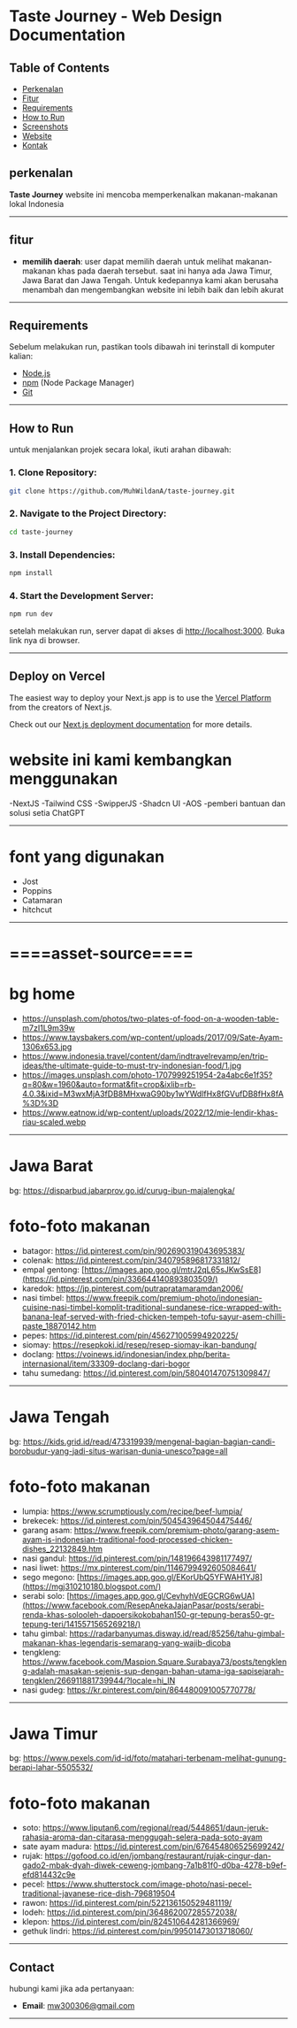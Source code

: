 # **Taste Journey - Web Design Documentation**

## **Table of Contents**
- [Perkenalan](#perkenalan)
- [Fitur](#fitur)
- [Requirements](#requirements)
- [How to Run](#how-to-run)
- [Screenshots](#screenshots)
- [Website](#website)
- [Kontak](#kontak)

## **perkenalan**
**Taste Journey** 
website ini mencoba memperkenalkan makanan-makanan lokal Indonesia

---

## **fitur**
- **memilih daerah**: user dapat memilih daerah untuk melihat makanan-makanan khas pada daerah tersebut.
  saat ini hanya ada Jawa Timur, Jawa Barat dan Jawa Tengah. Untuk kedepannya kami akan berusaha menambah dan mengembangkan website ini lebih baik dan lebih akurat

---

## **Requirements**
Sebelum melakukan run, pastikan tools dibawah ini terinstall di komputer kalian:
- [Node.js](https://nodejs.org/)
- [npm](https://www.npmjs.com/) (Node Package Manager)
- [Git](https://git-scm.com/)

---

## **How to Run**
untuk menjalankan projek secara lokal, ikuti arahan dibawah:

### 1. Clone Repository:
```bash
git clone https://github.com/MuhWildanA/taste-journey.git
```

### 2. Navigate to the Project Directory:
```bash
cd taste-journey
```

### 3. Install Dependencies:
```bash
npm install
```

### 4. Start the Development Server:
```bash
npm run dev
```
setelah melakukan run, server dapat di akses di [http://localhost:3000](http://localhost:3000). Buka link nya di browser.

---

## Deploy on Vercel

The easiest way to deploy your Next.js app is to use the [Vercel Platform](https://vercel.com/new?utm_medium=default-template&filter=next.js&utm_source=create-next-app&utm_campaign=create-next-app-readme) from the creators of Next.js.

Check out our [Next.js deployment documentation](https://nextjs.org/docs/deployment) for more details.


# website ini kami kembangkan menggunakan 
  -NextJS 
  -Tailwind CSS 
  -SwipperJS 
  -Shadcn UI
  -AOS
  -pemberi bantuan dan solusi setia ChatGPT

  ---

# font yang digunakan
  - Jost
  - Poppins
  - Catamaran
  - hitchcut

  ---

# ====asset-source====
# bg home 
  - https://unsplash.com/photos/two-plates-of-food-on-a-wooden-table-m7zI1L9m39w
  - https://www.taysbakers.com/wp-content/uploads/2017/09/Sate-Ayam-1306x653.jpg
  - https://www.indonesia.travel/content/dam/indtravelrevamp/en/trip-ideas/the-ultimate-guide-to-must-try-indonesian-food/1.jpg
  - https://images.unsplash.com/photo-1707999251954-2a4abc6e1f35?q=80&w=1960&auto=format&fit=crop&ixlib=rb-4.0.3&ixid=M3wxMjA3fDB8MHxwaG90by1wYWdlfHx8fGVufDB8fHx8fA%3D%3D
  - https://www.eatnow.id/wp-content/uploads/2022/12/mie-lendir-khas-riau-scaled.webp

  ---

# Jawa Barat 
  bg: https://disparbud.jabarprov.go.id/curug-ibun-majalengka/
# foto-foto makanan 
 - batagor: https://id.pinterest.com/pin/902690319043695383/
 - colenak: https://id.pinterest.com/pin/340795896817331812/
 - empal gentong: [https://images.app.goo.gl/mtrJ2qL65sJKwSsE8](https://id.pinterest.com/pin/336644140893803509/)
 - karedok: https://jp.pinterest.com/putrapratamaramdan2006/
 - nasi timbel: https://www.freepik.com/premium-photo/indonesian-cuisine-nasi-timbel-komplit-traditional-sundanese-rice-wrapped-with-banana-leaf-served-with-fried-chicken-tempeh-tofu-sayur-asem-chilli-paste_18870142.htm
 - pepes: https://id.pinterest.com/pin/456271005994920225/
 - siomay: https://resepkoki.id/resep/resep-siomay-ikan-bandung/
 - doclang: https://voinews.id/indonesian/index.php/berita-internasional/item/33309-doclang-dari-bogor
 - tahu sumedang: https://id.pinterest.com/pin/580401470751309847/

 ---
  
# Jawa Tengah
 bg: https://kids.grid.id/read/473319939/mengenal-bagian-bagian-candi-borobudur-yang-jadi-situs-warisan-dunia-unesco?page=all
# foto-foto makanan
- lumpia: https://www.scrumptiously.com/recipe/beef-lumpia/
- brekecek: https://id.pinterest.com/pin/504543964504475446/
- garang asam: https://www.freepik.com/premium-photo/garang-asem-ayam-is-indonesian-traditional-food-processed-chicken-dishes_22132849.htm
- nasi gandul: https://id.pinterest.com/pin/148196643981177497/
- nasi liwet: https://mx.pinterest.com/pin/1146799492605084641/
- sego megono: [https://images.app.goo.gl/EKorUbQ5YFWAH1YJ8](https://mgj310210180.blogspot.com/)
- serabi solo: [https://images.app.goo.gl/CevhyhVdEGCRG6wUA](https://www.facebook.com/ResepAnekaJajanPasar/posts/serabi-renda-khas-solooleh-dapoersikokobahan150-gr-tepung-beras50-gr-tepung-teri/1415571565269218/)
- tahu gimbal: https://radarbanyumas.disway.id/read/85256/tahu-gimbal-makanan-khas-legendaris-semarang-yang-wajib-dicoba
- tengkleng: https://www.facebook.com/Maspion.Square.Surabaya73/posts/tengkleng-adalah-masakan-sejenis-sup-dengan-bahan-utama-iga-sapisejarah-tengklen/266911881739944/?locale=hi_IN
- nasi gudeg: https://kr.pinterest.com/pin/864480091005770778/

---
 
 # Jawa Timur
  bg: https://www.pexels.com/id-id/foto/matahari-terbenam-melihat-gunung-berapi-lahar-5505532/
  # foto-foto makanan 
  - soto: https://www.liputan6.com/regional/read/5448651/daun-jeruk-rahasia-aroma-dan-citarasa-menggugah-selera-pada-soto-ayam
  - sate ayam madura: https://id.pinterest.com/pin/676454806525699242/
  - rujak: https://gofood.co.id/en/jombang/restaurant/rujak-cingur-dan-gado2-mbak-dyah-diwek-ceweng-jombang-7a1b81f0-d0ba-4278-b9ef-efd814432c9e
  - pecel: https://www.shutterstock.com/image-photo/nasi-pecel-traditional-javanese-rice-dish-796819504
  - rawon: https://id.pinterest.com/pin/522136150529481119/
  - lodeh: https://id.pinterest.com/pin/364862007285572038/
  - klepon: https://id.pinterest.com/pin/824510644281366969/
  - gethuk lindri: https://id.pinterest.com/pin/99501473013718060/

  ---

  ## **Contact**
hubungi kami jika ada pertanyaan:

- **Email**: mw300306@gmail.com

---
